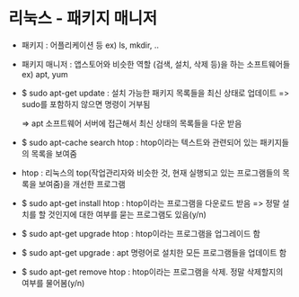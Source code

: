 # 리눅스 - 패키지 매니저

* 패키지 : 어플리케이션 등
  ex) ls, mkdir, ..

* 패키지 매니저 : 앱스토어와 비슷한 역할 (검색, 설치, 삭제 등)을 하는 소프트웨어들
  ex) apt, yum

* $ sudo apt-get update : 설치 가능한 패키지 목록들을 최신 상태로 업데이트
  => sudo를 포함하지 않으면 명령이 거부됨

  => apt 소프트웨어 서버에 접근해서 최신 상태의 목록들을 다운 받음

* $ sudo apt-cache search htop : htop이라는 텍스트와 관련되어 있는 패키지들의 목록을 보여줌

* htop : 리눅스의 top(작업관리자와 비슷한 것, 현재 실행되고 있는 프로그램들의 목록을 보여줌)을 개선한 프로그램

* $ sudo apt-get install htop : htop이라는 프로그램을 다운로드 받음
  => 정말 설치를 할 것인지에 대한 여부를 묻는 프로그램도 있음(y/n)

* $ sudo apt-get upgrade htop : htop이라는 프로그램을 업그레이드 함

* $ sudo apt-get upgrade : apt 명령어로 설치한 모든 프로그램들을 업데이트 함

* $ sudo apt-get remove htop : htop이라는 프로그램을 삭제. 정말 삭제할지의 여부를 물어봄(y/n)


